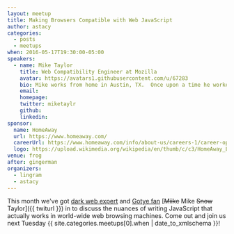 ```yaml
---
layout: meetup
title: Making Browsers Compatible with Web JavaScript
author: astacy
categories:
  - posts
  - meetups
when: 2016-05-17T19:30:00-05:00
speakers:
  - name: Mike Taylor
    title: Web Compatibility Engineer at Mozilla
    avatar: https://avatars1.githubusercontent.com/u/67283
    bio: Mike works from home in Austin, TX.  Once upon a time he worked at Opera Software as a Web Opener, whatever that means.
    email:
    homepage:
    twitter: miketaylr
    github:
    linkedin:
sponsor:
  name: HomeAway
  url: https://www.homeaway.com/
  careerUrl: https://www.homeaway.com/info/about-us/careers-1/career-opportunities
  logo: https://upload.wikimedia.org/wikipedia/en/thumb/c/c3/HomeAway_Logo.svg/250px-HomeAway_Logo.svg.png
venue: frog
after: gingerman
organizers:
  - lingram
  - astacy
---
```


This month we've got [dark web expert](https://miketaylr.com/posts/2016/04/string-prototype-contains-use-your-own-judgement.html) and [Gotye fan](https://miketaylr.com/posts/2016/02/dispatching-magical-webkit-prefixed-events.html) [<strike>Miike</strike> Mike <strike>Snow</strike> Taylor]({{ twiturl }}) in to discuss the nuances of writing JavaScript that actually works in world-wide web browsing machines. Come out and join us next Tuesday <x-date>{{ site.categories.meetups[0].when | date_to_xmlschema }}</x-date>!
